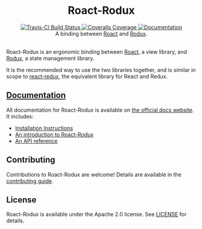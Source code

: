 <h1 align="center">Roact-Rodux</h1>
<div align="center">
	<a href="https://travis-ci.org/Roblox/roact-rodux">
		<img src="https://api.travis-ci.org/Roblox/roact-rodux.svg?branch=master" alt="Travis-CI Build Status" />
	</a>
	<a href="https://coveralls.io/github/Roblox/roact-rodux?branch=master">
		<img src="https://coveralls.io/repos/github/Roblox/roact-rodux/badge.svg?branch=master" alt="Coveralls Coverage" />
	</a>
	<a href="http://roblox.github.io/roact-rodux/">
		<img src="https://img.shields.io/badge/docs-website-green.svg" alt="Documentation" />
	</a>
</div>

<div align="center">
	A binding between <a href="https://github.com/Roblox/roact">Roact</a> and <a href="https://github.com/Roblox/rodux">Rodux</a>.
</div>

<div>&nbsp;</div>

Roact-Rodux is an ergonomic binding between [Roact](https://github.com/Roblox/roact), a view library, and [Rodux](https://github.com/Roblox/rodux), a state management library.

It is the recommended way to use the two libraries together, and is similar in scope to [react-redux](https://github.com/reduxjs/react-redux), the equivalent library for React and Redux.

## [Documentation](http://roblox.github.io/roact-rodux/)
All documentation for Roact-Rodux is available on [the official docs website](http://roblox.github.io/roact-rodux). It includes:

* [Installation Instructions](http://roblox.github.io/roact-rodux/installation)
* [An introduction to Roact-Rodux](http://roblox.github.io/roact-rodux/usage)
* [An API reference](http://roblox.github.io/roact-rodux/api-reference)

## Contributing
Contributions to Roact-Rodux are welcome! Details are available in the [contributing guide](CONTRIBUTING.md).

## License
Roact-Rodux is available under the Apache 2.0 license. See [LICENSE](LICENSE) for details.